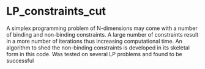# LP_constraints_cut

A simplex programming problem of N-dimensions may come with a number of binding and non-binding constraints. A large number of constraints result in a more number of iterations thus increasing computational time. An algorithm to shed the non-binding constraints is developed in its skeletal form in this code. Was tested on several LP problems and found to be successful
